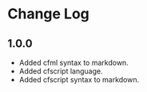# Change Log

## 1.0.0

- Added cfml syntax to markdown.
- Added cfscript language.
- Added cfscript syntax to markdown.
